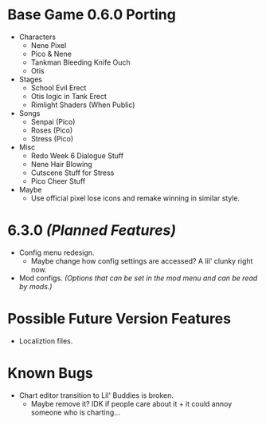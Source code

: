# Base Game 0.6.0 Porting

- Characters
	- Nene Pixel
	- Pico & Nene
	- Tankman Bleeding Knife Ouch
	- Otis
- Stages
	- School Evil Erect
	- Otis logic in Tank Erect
	- Rimlight Shaders (When Public)
- Songs
	- Senpai (Pico)
	- Roses (Pico)
	- Stress (Pico)
- Misc
	- Redo Week 6 Dialogue Stuff
	- Nene Hair Blowing
	- Cutscene Stuff for Stress
	- Pico Cheer Stuff
- Maybe
	- Use official pixel lose icons and remake winning in similar style.

# 6.3.0 *(Planned Features)*

- Config menu redesign.
	- Maybe change how config settings are accessed? A lil' clunky right now.
- Mod configs. *(Options that can be set in the mod menu and can be read by mods.)*

# Possible Future Version Features

- Localiztion files.

# Known Bugs

- Chart editor transition to Lil' Buddies is broken.
	- Maybe remove it? IDK if people care about it + it could annoy someone who is charting...